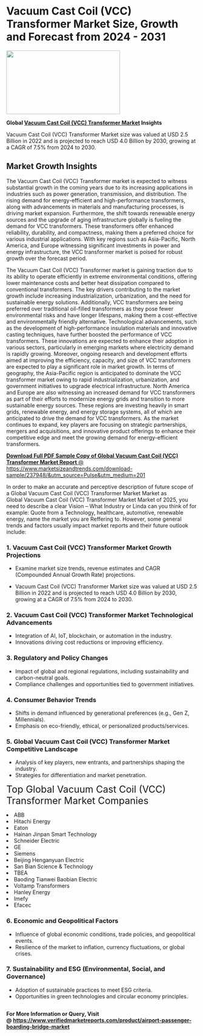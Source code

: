 <H1>Vacuum Cast Coil (VCC) Transformer Market Size, Growth and Forecast from 2024 - 2031</H1><img class="aligncenter size-medium wp-image-584254" src="https://thirdeyenews.in/wp-content/uploads/2024/09/Global-Market-Research-300x168.jpeg" alt="" width="300" height="168" /><p><strong>Global&nbsp;<a href="https://www.marketsizeandtrends.com/download-sample/237948/&amp;utm_source=Pulse&amp;utm_medium=201">Vacuum Cast Coil (VCC) Transformer Market</a> Insights</strong></p><p>Vacuum Cast Coil (VCC) Transformer Market size was valued at USD 2.5 Billion in 2022 and is projected to reach USD 4.0 Billion by 2030, growing at a CAGR of 7.5% from 2024 to 2030.</p><p><h2>Market Growth Insights</h2> <p>The Vacuum Cast Coil (VCC) Transformer market is expected to witness substantial growth in the coming years due to its increasing applications in industries such as power generation, transmission, and distribution. The rising demand for energy-efficient and high-performance transformers, along with advancements in materials and manufacturing processes, is driving market expansion. Furthermore, the shift towards renewable energy sources and the upgrade of aging infrastructure globally is fueling the demand for VCC transformers. These transformers offer enhanced reliability, durability, and compactness, making them a preferred choice for various industrial applications. With key regions such as Asia-Pacific, North America, and Europe witnessing significant investments in power and energy infrastructure, the VCC transformer market is poised for robust growth over the forecast period.</p> <p><a href="#"></a></p> <p>The Vacuum Cast Coil (VCC) Transformer market is gaining traction due to its ability to operate efficiently in extreme environmental conditions, offering lower maintenance costs and better heat dissipation compared to conventional transformers. The key drivers contributing to the market growth include increasing industrialization, urbanization, and the need for sustainable energy solutions. Additionally, VCC transformers are being preferred over traditional oil-filled transformers as they pose fewer environmental risks and have longer lifespans, making them a cost-effective and environmentally friendly alternative. Technological advancements, such as the development of high-performance insulation materials and innovative casting techniques, have further boosted the performance of VCC transformers. These innovations are expected to enhance their adoption in various sectors, particularly in emerging markets where electricity demand is rapidly growing. Moreover, ongoing research and development efforts aimed at improving the efficiency, capacity, and size of VCC transformers are expected to play a significant role in market growth. In terms of geography, the Asia-Pacific region is anticipated to dominate the VCC transformer market owing to rapid industrialization, urbanization, and government initiatives to upgrade electrical infrastructure. North America and Europe are also witnessing an increased demand for VCC transformers as part of their efforts to modernize energy grids and transition to more sustainable energy sources. These regions are investing heavily in smart grids, renewable energy, and energy storage systems, all of which are anticipated to drive the demand for VCC transformers. As the market continues to expand, key players are focusing on strategic partnerships, mergers and acquisitions, and innovative product offerings to enhance their competitive edge and meet the growing demand for energy-efficient transformers.</p> <p><a href="#"></p><p><span class=""><strong>Download Full PDF Sample Copy of Global Vacuum Cast Coil (VCC) Transformer Market Report</strong> @ <a href="https://www.marketsizeandtrends.com/download-sample/237948/&amp;utm_source=Pulse&amp;utm_medium=201" target="_blank">https://www.marketsizeandtrends.com/download-sample/237948/&amp;utm_source=Pulse&amp;utm_medium=201</a></span></p><p>In order to make an accurate and perceptive description of future scope of a Global&nbsp;Vacuum Cast Coil (VCC) Transformer Market Market as Global&nbsp;Vacuum Cast Coil (VCC) Transformer Market Market of 2025, you need to describe a clear Vision &ndash; What Industry or Linda can you think of for example: Quote from a Technology, healthcare, automotive, renewable energy, name the market you are Reffering to. However, some general trends and factors usually impact market reports and their future outlook include:</p><h3>1.&nbsp;<strong>Vacuum Cast Coil (VCC) Transformer Market Growth Projections</strong></h3><ul><li>Examine market size trends, revenue estimates and CAGR (Compounded Annual Growth Rate) projections.</li><li><p>Vacuum Cast Coil (VCC) Transformer Market size was valued at USD 2.5 Billion in 2022 and is projected to reach USD 4.0 Billion by 2030, growing at a CAGR of 7.5% from 2024 to 2030.</p></li></ul><h3>2.&nbsp;<strong>Vacuum Cast Coil (VCC) Transformer Market Technological Advancements</strong></h3><ul><li>Integration of AI, IoT, blockchain, or automation in the industry.</li><li>Innovations driving cost reductions or improving efficiency.</li></ul><h3>3.&nbsp;<strong>Regulatory and Policy Changes</strong></h3><ul><li>Impact of global and regional regulations, including sustainability and carbon-neutral goals.</li><li>Compliance challenges and opportunities tied to government initiatives.</li></ul><h3>4.&nbsp;<strong>Consumer Behavior Trends</strong></h3><ul><li>Shifts in demand influenced by generational preferences (e.g., Gen Z, Millennials).</li><li>Emphasis on eco-friendly, ethical, or personalized products/services.</li></ul><h3>5.&nbsp;<strong>Global Vacuum Cast Coil (VCC) Transformer Market Competitive Landscape</strong></h3><ul><li>Analysis of key players, new entrants, and partnerships shaping the industry.</li><li>Strategies for differentiation and market penetration.</li></ul><p data-pm-slice="1 1 []"><span style="color: inherit; font-family: inherit; font-size: 25px;">Top Global Vacuum Cast Coil (VCC) Transformer Market Companies</span></p><div class="" data-test-id=""><p><li>ABB</li><li> Hitachi Energy</li><li> Eaton</li><li> Hainan Jinpan Smart Technology</li><li> Schneider Electric</li><li> GE</li><li> Siemens</li><li> Beijing Henganyuan Electric</li><li> San Bian Science & Technology</li><li> TBEA</li><li> Baoding Tianwei Baobian Electric</li><li> Voltamp Transformers</li><li> Hanley Energy</li><li> Imefy</li><li> Efacec</li></p></div><h3>6.&nbsp;<strong>Economic and Geopolitical Factors</strong></h3><ul><li>Influence of global economic conditions, trade policies, and geopolitical events.</li><li>Resilience of the market to inflation, currency fluctuations, or global crises.</li></ul><h3>7.&nbsp;<strong>Sustainability and ESG (Environmental, Social, and Governance)</strong></h3><ul><li>Adoption of sustainable practices to meet ESG criteria.</li><li>Opportunities in green technologies and circular economy principles.</li></ul><h2><strong style="font-size: 14px;">For More Information or Query, Visit @&nbsp;</strong><a style="background-color: #ffffff; font-size: 14px;" href="https://www.marketsizeandtrends.com/report/vacuum-cast-coil-vcc-transformer-market/" target="_blank">https://www.verifiedmarketreports.com/product/airport-passenger-boarding-bridge-market</a></h2>
